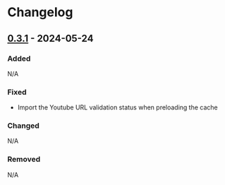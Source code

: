# Changelog

## [0.3.1] - 2024-05-24

### Added
N/A
 
### Fixed
- Import the Youtube URL validation status when preloading the cache

### Changed
N/A

### Removed
N/A


[0.3.1]: https://github.com/amieldelatorre/spotilistcli/compare/0.3.0...0.3.1
